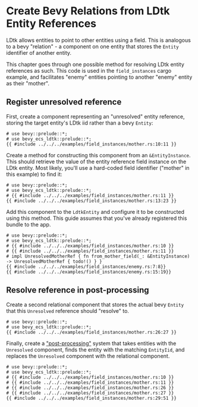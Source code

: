 # Create Bevy Relations from LDtk Entity References
LDtk allows entities to point to other entities using a field.
This is analogous to a bevy "relation" - a component on one entity that stores the `Entity` identifier of another entity.

This chapter goes through one possible method for resolving LDtk entity references as such.
This code is used in the `field_instances` cargo example, and facilitates "enemy" entities pointing to another "enemy" entity as their "mother".

## Register unresolved reference
First, create a component representing an "unresolved" entity reference, storing the target entity's LDtk iid rather than a bevy `Entity`:
```rust,no_run
# use bevy::prelude::*;
# use bevy_ecs_ldtk::prelude::*;
{{ #include ../../../examples/field_instances/mother.rs:10:11 }}
```

Create a method for constructing this component from an `&EntityInstance`.
This should retrieve the value of the entity reference field instance on the LDtk entity.
Most likely, you'll use a hard-coded field identifier ("mother" in this example) to find it:
```rust,no_run
# use bevy::prelude::*;
# use bevy_ecs_ldtk::prelude::*;
# {{ #include ../../../examples/field_instances/mother.rs:11 }}
{{ #include ../../../examples/field_instances/mother.rs:13:23 }}
```

Add this component to the `LdtkEntity` and configure it to be constructed using this method.
This guide assumes that you've already registered this bundle to the app.
```rust,no_run
# use bevy::prelude::*;
# use bevy_ecs_ldtk::prelude::*;
# {{ #include ../../../examples/field_instances/mother.rs:10 }}
# {{ #include ../../../examples/field_instances/mother.rs:11 }}
# impl UnresolvedMotherRef { fn from_mother_field(_: &EntityInstance) -> UnresolvedMotherRef { todo!() } }
{{ #include ../../../examples/field_instances/enemy.rs:7:8}}
{{ #include ../../../examples/field_instances/enemy.rs:15:19}}
```

## Resolve reference in post-processing
Create a second relational component that stores the actual bevy `Entity` that this `Unresolved` reference should "resolve" to.
```rust,no_run
# use bevy::prelude::*;
# use bevy_ecs_ldtk::prelude::*;
{{ #include ../../../examples/field_instances/mother.rs:26:27 }}
```

Finally, create a ["post-processing"](../explanation/game-logic-integration.html#post-processing-plugin-spawned-entities) system that takes entities with the `Unresolved` component, finds the entity with the matching `EntityIid`, and replaces the `Unresolved` component with the relational component.
```rust,no_run
# use bevy::prelude::*;
# use bevy_ecs_ldtk::prelude::*;
# {{ #include ../../../examples/field_instances/mother.rs:10 }}
# {{ #include ../../../examples/field_instances/mother.rs:11 }}
# {{ #include ../../../examples/field_instances/mother.rs:26 }}
# {{ #include ../../../examples/field_instances/mother.rs:27 }}
{{ #include ../../../examples/field_instances/mother.rs:29:51 }}
```
